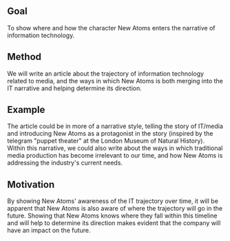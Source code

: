 ## Goal
To show where and how the character New Atoms enters the narrative of information technology.

## Method
We will write an article about the trajectory of information technology related to media, and the ways in which New Atoms is both merging into the IT narrative and helping determine its direction.

## Example
The article could be in more of a narrative style, telling the story of IT/media and introducing New Atoms as a protagonist in the story (inspired by the telegram "puppet theater" at the London Museum of Natural History). Within this narrative, we could also write about the ways in which traditional media production has become irrelevant to our time, and how New Atoms is addressing the industry's current needs.

## Motivation
By showing New Atoms' awareness of the IT trajectory over time, it will be apparent that New Atoms is also aware of where the trajectory will go in the future. Showing that New Atoms knows where they fall within this timeline and will help to determine its direction makes evident that the company will have an impact on the future.
